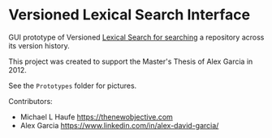 # Versioned Lexical Search Interface

GUI prototype of Versioned [Lexical Search for searching](https://github.com/thenewobjective/versioned-lexical-search) a repository across its version history.

This project was created to support the Master's Thesis of Alex Garcia in 2012.

See the `Prototypes` folder for pictures.

Contributors:

* Michael L Haufe <https://thenewobjective.com>
* Alex Garcia <https://www.linkedin.com/in/alex-david-garcia/>

